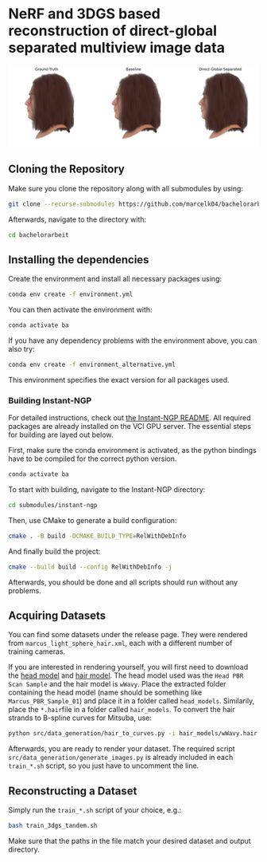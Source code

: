 # NeRF and 3DGS based reconstruction of direct-global separated multiview image data

<img src="comparison.svg">

## Cloning the Repository

Make sure you clone the repository along with all submodules by using:

```bash
git clone --recurse-submodules https://github.com/marcelk04/bachelorarbeit.git
```

Afterwards, navigate to the directory with:

```bash
cd bachelorarbeit
```

## Installing the dependencies

Create the environment and install all necessary packages using:

```bash
conda env create -f environment.yml
```

You can then activate the environment with:

```bash
conda activate ba
```

If you have any dependency problems with the environment above, you can also try:

```bash
conda env create -f environment_alternative.yml
```

This environment specifies the exact version for all packages used.

### Building Instant-NGP

For detailed instructions, check out [the Instant-NGP README](https://github.com/NVlabs/instant-ngp#building-instant-ngp-windows--linux). All required packages are already installed on the VCI GPU server. The essential steps for building are layed out below.

First, make sure the conda environment is activated, as the python bindings have to be compiled for the correct python version.

```bash
conda activate ba
```

To start with building, navigate to the Instant-NGP directory:

```bash
cd submodules/instant-ngp
```

Then, use CMake to generate a build configuration:

```bash
cmake . -B build -DCMAKE_BUILD_TYPE=RelWithDebInfo
```

And finally build the project:

```bash
cmake --build build --config RelWithDebInfo -j
```

Afterwards, you should be done and all scripts should run without any problems.

## Acquiring Datasets

You can find some datasets under the release page.
They were rendered from `marcus_light_sphere_hair.xml`, each with a different number of training cameras.

If you are interested in rendering yourself, you will first need to download the [head model](https://www.digitalrealitylab.com/sample-model) and [hair model](https://www.cemyuksel.com/research/hairmodels).
The head model used was the `Head PBR Scan Sample` and the hair model is `wWavy`.
Place the extracted folder containing the head model (name should be something like `Marcus_PBR_Sample_01`) and place it in a folder called `head_models`.
Similarily, place the `*.hair`file in a folder called `hair_models`.
To convert the hair strands to B-spline curves for Mitsuba, use:

```bash
python src/data_generation/hair_to_curves.py -i hair_models/wWavy.hair -o hair_models/wWavy.txt
```

Afterwards, you are ready to render your dataset. The required script `src/data_generation/generate_images.py` is already included in each `train_*.sh` script, so you just have to uncomment the line.

## Reconstructing a Dataset

Simply run the `train_*.sh` script of your choice, e.g.:

```bash
bash train_3dgs_tandem.sh
```

Make sure that the paths in the file match your desired dataset and output directory.